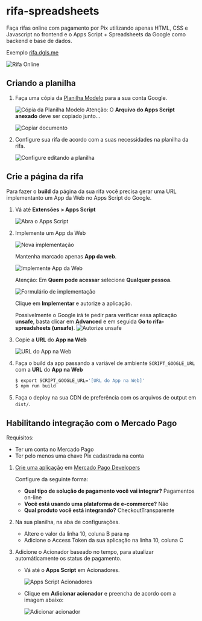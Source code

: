 # rifa-spreadsheets

Faça rifas online com pagamento por Pix utilizando apenas HTML, CSS e Javascript no frontend e o Apps Script + Spreadsheets da Google como backend e base de dados.

Exemplo [rifa.dgls.me](https://rifa.dgls.me/)

![Rifa Online](.docs/rifa-online.png)

## Criando a planilha

1. Faça uma cópia da [Planilha Modelo](https://docs.google.com/spreadsheets/d/1vCIjy1IrF_TBOVOHDrC8PXC-K1ncTfg_JGLt2GDCi4o/edit?usp=sharing) para a sua conta Google.

   ![Cópia da Planilha Modelo](.docs/01-fazer-copia.png)
   Atenção: O **Arquivo do Apps Script anexado** deve ser copiado junto...

   ![Copiar documento](.docs/02-copiar-documento.png)

1. Configure sua rifa de acordo com a suas necessidades na planilha da rifa.

   ![Configure editando a planilha](.docs/03-edite.png)

## Crie a página da rifa

Para fazer o **build** da página da sua rifa você precisa gerar uma URL implementanto um App da Web no Apps Script do Google.

1. Vá até **Extensões > Apps Script**

   ![Abra o Apps Script](.docs/04-abra-o-apps-script.png)

1. Implemente um App da Web

   ![Nova implementação](.docs/05-nova-implementacao.png)

   Mantenha marcado apenas **App da web**.

   ![Implemente App da Web](.docs/06-implemente-app-da-web.png)

   Atenção: Em **Quem pode acessar** selecione **Qualquer pessoa**.

   ![Formulário de implementação](.docs/07-implemente-form.png)

   Clique em **Implementar** e autorize a aplicação.

   Possivelmente o Google irá te pedir para verificar essa aplicação **unsafe**, basta clicar em **Advanced** e em seguida **Go to rifa-spreadsheets (unsafe)**.
   ![Autorize unsafe](.docs/08-autorize-unsafe.png)

1. Copie a **URL** do **App na Web**

   ![URL do App na Web](.docs/09-url-app-da-web.png)

1. Faça o build da app passando a variável de ambiente `SCRIPT_GOOGLE_URL` com a **URL** do **App na Web**

   ```sh
   $ export SCRIPT_GOOGLE_URL='[URL do App na Web]'
   $ npm run build
   ```

1. Faça o deploy na sua CDN de preferência com os arquivos de output em `dist/`.

## Habilitando integração com o Mercado Pago

Requisitos:

- Ter um conta no Mercado Pago
- Ter pelo menos uma chave Pix cadastrada na conta

1. [Crie uma aplicação](https://www.mercadopago.com.br/developers/panel/app/create-app) em [Mercado Pago Developers](https://www.mercadopago.com.br/developers/pt)

   Configure da seguinte forma:

   - **Qual tipo de solução de pagamento você vai integrar?** Pagamentos on-line
   - **Você está usando uma plataforma de e-commerce?** Não
   - **Qual produto você está integrando?** CheckoutTransparente

1. Na sua planilha, na aba de configurações.

   - Altere o valor da linha 10, coluna B para `mp`
   - Adicione o Access Token da sua aplicação na linha 10, coluna C

1. Adicione o Acionador baseado no tempo, para atualizar automáticamente os status de pagamento.

   - Vá até o **Apps Script** em Acionadores.

     ![Apps Script Acionadores](.docs/10-acionadores.png)

   - Clique em **Adicionar acionador** e preencha de acordo com a imagem abaixo:

     ![Adicionar acionador](.docs/11-adicionar-acionador.png)
